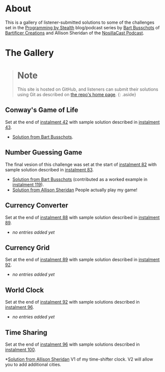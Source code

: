 # About

This is a gallery of listener-submitted solutions to some of the challenges set in the [Programming by Stealth](https://pbs.bartificer.net) blog/podcast series by [Bart Busschots](https://bartb.ie/) of [Bartificer Creations](https://bartificer.net/) and Allison Sheridan of the [NosillaCast Podcast](https://podfeet.com).

# The Gallery

> # Note
> This site is hosted on GitHub, and listeners can submit their solutions using Git as described on [the repo's home page]({{site.github.repository_url}}).
{: .aside}

## Conway's Game of Life

Set at the end of [instalment 42](https://bartificer.net/pbs42) with sample solution described in [instalment 43](https://bartificer.net/pbs43).

* [Solution from Bart Busschots](pbs42-game-of-life/bbusschots/).

## Number Guessing Game

The final vesion of this challenge was set at the start of [instalment 82](https://bartificer.net/pbs82) with sample solution described in [instalment 83](https://bartificer.net/pbs83).

* [Solution from Bart Busschots](pbs82-guessing-game/bbusschots/) (contributed as a worked example in [instalment 119](https://bartificer.net/pbs119)).
* [Solution from Allison Sheridan](https://nosillacast.github.io/pbs-gallery/pbs82-guessing-game/nosillacast) People actually play my game!

## Currency Converter

Set at the end of [instalment 88](https://bartificer.net/pbs88) with sample solution described in [instalment 89](https://bartificer.net/pbs89).

* *no entries added yet*

## Currency Grid

Set at the end of [instalment 89](https://bartificer.net/pbs89) with sample solution described in [instalment 92](https://bartificer.net/pbs92).

* *no entries added yet*

## World Clock

Set at the end of [instalment 92](https://bartificer.net/pbs92) with sample solutions described in [instalment 96](https://bartificer.net/pbs96).

* *no entries added yet*

## Time Sharing

Set at the end of [instalment 96](https://bartificer.net/pbs96) with sample solutions described in [instalment 100](https://bartificer.net/pbs100).

*[Solution from Allison Sheridan](https://nosillacast.github.io/pbs-gallery/pbs96-time-sharing/nosillacast) V1 of my time-shifter clock.  V2 will allow you to add additional cities.